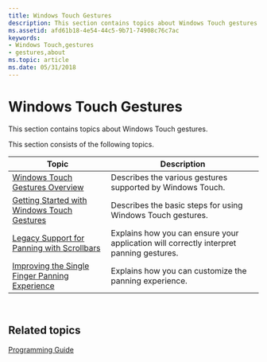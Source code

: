 ```yaml
---
title: Windows Touch Gestures
description: This section contains topics about Windows Touch gestures.
ms.assetid: afd61b18-4e54-44c5-9b71-74908c76c7ac
keywords:
- Windows Touch,gestures
- gestures,about
ms.topic: article
ms.date: 05/31/2018
---
```


# Windows Touch Gestures

This section contains topics about Windows Touch gestures.

This section consists of the following topics.



| Topic                                                                                                | Description                                                                             |
|------------------------------------------------------------------------------------------------------|-----------------------------------------------------------------------------------------|
| [Windows Touch Gestures Overview](windows-touch-gestures-overview.md)                               | Describes the various gestures supported by Windows Touch.                              |
| [Getting Started with Windows Touch Gestures](getting-started-with-multi-touch-gestures.md)         | Describes the basic steps for using Windows Touch gestures.                             |
| [Legacy Support for Panning with Scrollbars](legacy-support-for-panning-with-scrollbars.md)         | Explains how you can ensure your application will correctly interpret panning gestures. |
| [Improving the Single Finger Panning Experience](improving-the-single-finger-panning-experience.md) | Explains how you can customize the panning experience.                                  |



 

## Related topics

<dl> <dt>

[Programming Guide](programming-guide.md)
</dt> </dl>

 

 





